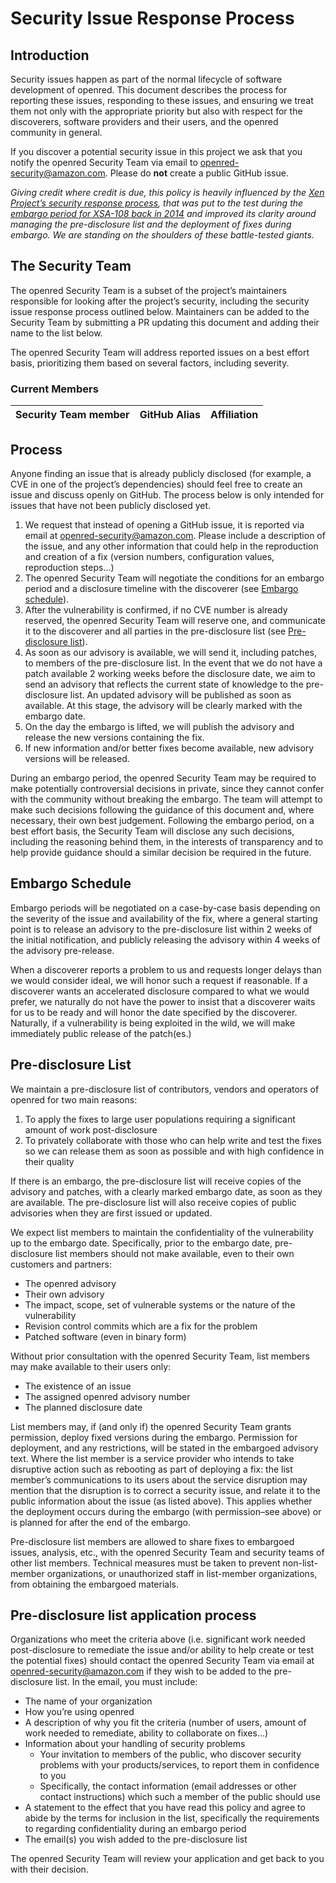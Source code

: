 # Security Issue Response Process

## Introduction

Security issues happen as part of the normal lifecycle of software development of openred. This document describes the process for reporting these issues, responding to these issues, and ensuring we treat them not only with the appropriate priority but also with respect for the discoverers, software providers and their users, and the openred community in general.

If you discover a potential security issue in this project we ask that you notify the openred Security Team via email to openred-security@amazon.com. Please do **not** create a public GitHub issue.

*Giving credit where credit is due, this policy is heavily influenced by the [Xen Project’s security response process](https://xenproject.org/developers/security-policy/), that was put to the test during the [embargo period for XSA-108 back in 2014](https://xenproject.org/2014/10/22/xen-project-security-policy-improvements-get-involved/) and improved its clarity around managing the pre-disclosure list and the deployment of fixes during embargo. We are standing on the shoulders of these battle-tested giants.*

## The Security Team

The openred Security Team is a subset of the project’s maintainers responsible for looking after the project’s security, including the security issue response process outlined below. Maintainers can be added to the Security Team by submitting a PR updating this document and adding their name to the list below.

The openred Security Team will address reported issues on a best effort basis, prioritizing them based on several factors, including severity.

### Current Members

| Security Team member     | GitHub Alias                                  | Affiliation |
| ------------------------ | --------------------------------------------- | ----------- |

## Process

Anyone finding an issue that is already publicly disclosed (for example, a CVE in one of the project’s dependencies) should feel free to create an issue and discuss openly on GitHub. The process below is only intended for issues that have not been publicly disclosed yet.

1. We request that instead of opening a GitHub issue, it is reported via email at openred-security@amazon.com. Please include a description of the issue, and any other information that could help in the reproduction and creation of a fix (version numbers, configuration values, reproduction steps...)
2. The openred Security Team will negotiate the conditions for an embargo period and a disclosure timeline with the discoverer (see [Embargo schedule](#embargo-schedule)).
3. After the vulnerability is confirmed, if no CVE number is already reserved, the openred Security Team will reserve one, and communicate it to the discoverer and all parties in the pre-disclosure list (see [Pre-disclosure list](#pre-disclosure-list)).
4. As soon as our advisory is available, we will send it, including patches, to members of the pre-disclosure list. In the event that we do not have a patch available 2 working weeks before the disclosure date, we aim to send an advisory that reflects the current state of knowledge to the pre-disclosure list. An updated advisory will be published as soon as available. At this stage, the advisory will be clearly marked with the embargo date.
5. On the day the embargo is lifted, we will publish the advisory and release the new versions containing the fix.
6. If new information and/or better fixes become available, new advisory versions will be released.

During an embargo period, the openred Security Team may be required to make potentially controversial decisions in private, since they cannot confer with the community without breaking the embargo. The team will attempt to make such decisions following the guidance of this document and, where necessary, their own best judgement. Following the embargo period, on a best effort basis, the Security Team will disclose any such decisions, including the reasoning behind them, in the interests of transparency and to help provide guidance should a similar decision be required in the future.

## Embargo Schedule

Embargo periods will be negotiated on a case-by-case basis depending on the severity of the issue and availability of the fix, where a general starting point is to release an advisory to the pre-disclosure list within 2 weeks of the initial notification, and publicly releasing the advisory within 4 weeks of the advisory pre-release.

When a discoverer reports a problem to us and requests longer delays than we would consider ideal, we will honor such a request if reasonable. If a discoverer wants an accelerated disclosure compared to what we would prefer, we naturally do not have the power to insist that a discoverer waits for us to be ready and will honor the date specified by the discoverer.
Naturally, if a vulnerability is being exploited in the wild, we will make immediately public release of the patch(es.)

## Pre-disclosure List

We maintain a pre-disclosure list of contributors, vendors and operators of openred for two main reasons:

1. To apply the fixes to large user populations requiring a significant amount of work post-disclosure
2. To privately collaborate with those who can help write and test the fixes so we can release them as soon as possible and with high confidence in their quality

If there is an embargo, the pre-disclosure list will receive copies of the advisory and patches, with a clearly marked embargo date, as soon as they are available. The pre-disclosure list will also receive copies of public advisories when they are first issued or updated.

We expect list members to maintain the confidentiality of the vulnerability up to the embargo date. Specifically, prior to the embargo date, pre-disclosure list members should not make available, even to their own customers and partners:

* The openred advisory
* Their own advisory
* The impact, scope, set of vulnerable systems or the nature of the vulnerability
* Revision control commits which are a fix for the problem
* Patched software (even in binary form)

Without prior consultation with the openred Security Team, list members may make available to their users only:

* The existence of an issue
* The assigned openred advisory number
* The planned disclosure date

List members may, if (and only if) the openred Security Team grants permission, deploy fixed versions during the embargo. Permission for deployment, and any restrictions, will be stated in the embargoed advisory text. Where the list member is a service provider who intends to take disruptive action such as rebooting as part of deploying a fix: the list member’s communications to its users about the service disruption may mention that the disruption is to correct a security issue, and relate it to the public information about the issue (as listed above). This applies whether the deployment occurs during the embargo (with permission–see above) or is planned for after the end of the embargo.

Pre-disclosure list members are allowed to share fixes to embargoed issues, analysis, etc., with the openred Security Team and security teams of other list members. Technical measures must be taken to prevent non-list-member organizations, or unauthorized staff in list-member organizations, from obtaining the embargoed materials.

## Pre-disclosure list application process

Organizations who meet the criteria above (i.e. significant work needed post-disclosure to remediate the issue and/or ability to help create or test the potential fixes) should contact the openred Security Team via email at openred-security@amazon.com if they wish to be added to the pre-disclosure list. In the email, you must include:

* The name of your organization
* How you’re using openred
* A description of why you fit the criteria (number of users, amount of work needed to remediate, ability to collaborate on fixes...)
* Information about your handling of security problems
    * Your invitation to members of the public, who discover security problems with your products/services, to report them in confidence to you
    * Specifically, the contact information (email addresses or other contact instructions) which such a member of the public should use
* A statement to the effect that you have read this policy and agree to abide by the terms for inclusion in the list, specifically the requirements to regarding confidentiality during an embargo period
* The email(s) you wish added to the pre-disclosure list


The openred Security Team will review your application and get back to you with their decision.
